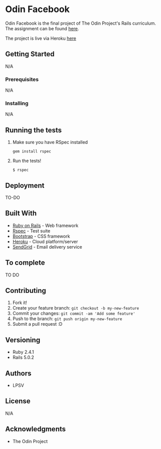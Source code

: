 # Odin Facebook
Odin Facebook is the final project of The Odin Project's Rails curriculum. The assignment can be found [here](https://www.theodinproject.com/courses/ruby-on-rails/lessons/final-project).

The project is live via Heroku [here](###)

## Getting Started
N/A

### Prerequisites
N/A

### Installing
N/A

## Running the tests
1. Make sure you have RSpec installed
    
    `gem install rspec`
2. Run the tests!
    
    `$ rspec`

## Deployment
TO-DO

## Built With
* [Ruby on Rails](http://rubyonrails.org/) - Web framework
* [Rspec](http://rspec.info) - Test suite
* [Bootstrap](http://getbootstrap.com/) - CSS framework
* [Heroku](https://www.heroku.com/home) - Cloud platform/server
* [SendGrid](https://sendgrid.com/) - Email delivery service

## To complete
TO DO

## Contributing
1. Fork it!
2. Create your feature branch: `git checkout -b my-new-feature`
3. Commit your changes: `git commit -am 'Add some feature'`
4. Push to the branch: `git push origin my-new-feature`
5. Submit a pull request :D

## Versioning
* Ruby 2.4.1
* Rails 5.0.2

## Authors
* LPSV

## License
N/A

## Acknowledgments
* The Odin Project